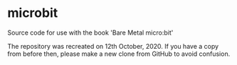 # microbit
Source code for use with the book 'Bare Metal micro:bit'

The repository was recreated on 12th October, 2020.  If you have a
copy from before then, please make a new clone from GitHub to avoid
confusion.

